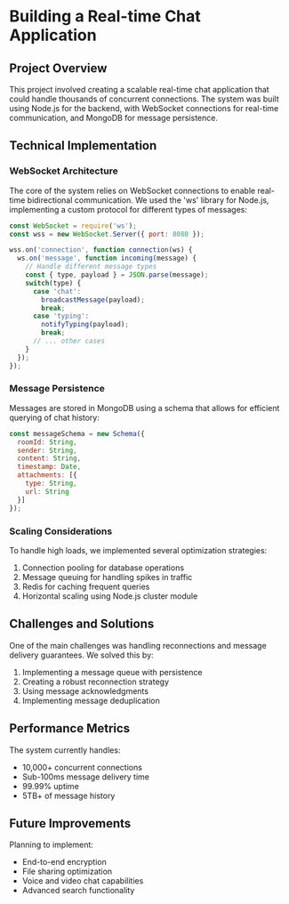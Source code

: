 # Building a Real-time Chat Application

## Project Overview

This project involved creating a scalable real-time chat application that could handle thousands of concurrent connections. The system was built using Node.js for the backend, with WebSocket connections for real-time communication, and MongoDB for message persistence.

## Technical Implementation

### WebSocket Architecture
The core of the system relies on WebSocket connections to enable real-time bidirectional communication. We used the 'ws' library for Node.js, implementing a custom protocol for different types of messages:

```javascript
const WebSocket = require('ws');
const wss = new WebSocket.Server({ port: 8080 });

wss.on('connection', function connection(ws) {
  ws.on('message', function incoming(message) {
    // Handle different message types
    const { type, payload } = JSON.parse(message);
    switch(type) {
      case 'chat':
        broadcastMessage(payload);
        break;
      case 'typing':
        notifyTyping(payload);
        break;
      // ... other cases
    }
  });
});
```

### Message Persistence
Messages are stored in MongoDB using a schema that allows for efficient querying of chat history:

```javascript
const messageSchema = new Schema({
  roomId: String,
  sender: String,
  content: String,
  timestamp: Date,
  attachments: [{
    type: String,
    url: String
  }]
});
```

### Scaling Considerations

To handle high loads, we implemented several optimization strategies:

1. Connection pooling for database operations
2. Message queuing for handling spikes in traffic
3. Redis for caching frequent queries
4. Horizontal scaling using Node.js cluster module

## Challenges and Solutions

One of the main challenges was handling reconnections and message delivery guarantees. We solved this by:

1. Implementing a message queue with persistence
2. Creating a robust reconnection strategy
3. Using message acknowledgments
4. Implementing message deduplication

## Performance Metrics

The system currently handles:
- 10,000+ concurrent connections
- Sub-100ms message delivery time
- 99.99% uptime
- 5TB+ of message history

## Future Improvements

Planning to implement:
- End-to-end encryption
- File sharing optimization
- Voice and video chat capabilities
- Advanced search functionality